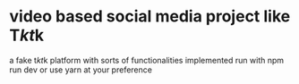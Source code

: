 # video based social media project like T*kt*k
 a fake t*kt*k platform with sorts of functionalities implemented
run with npm run dev or use yarn at your preference
